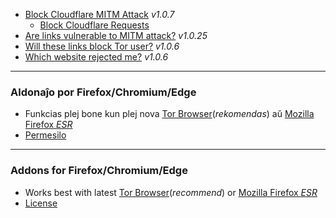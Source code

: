 - [Block Cloudflare MITM Attack](../subfiles/about.bcma.md) _v1.0.7_
  - [Block Cloudflare Requests](../tool/block_cloudflare_requests_pm)
- [Are links vulnerable to MITM attack?](../subfiles/about.ismm.md) _v1.0.25_
- [Will these links block Tor user?](../subfiles/about.isat.md) _v1.0.6_
- [Which website rejected me?](../subfiles/about.urjm.md) _v1.0.6_


-----

### Aldonaĵo por Firefox/Chromium/Edge

- Funkcias plej bone kun plej nova [Tor Browser](https://www.torproject.org/download/)(_rekomendas_) aŭ [Mozilla Firefox _ESR_](https://portableapps.com/apps/internet/firefox-portable-esr)
- [Permesilo](LICENSE)


-----

### Addons for Firefox/Chromium/Edge

- Works best with latest [Tor Browser](https://www.torproject.org/download/)(_recommend_) or [Mozilla Firefox _ESR_](https://portableapps.com/apps/internet/firefox-portable-esr)
- [License](LICENSE)
